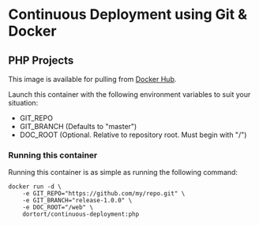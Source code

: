 # Continuous Deployment using Git & Docker

## PHP Projects

This image is available for pulling from [Docker Hub](https://index.docker.io/u/dortort/continuous-deployment).

Launch this container with the following environment variables to suit your situation:

* GIT_REPO
* GIT_BRANCH (Defaults to "master")
* DOC_ROOT (Optional. Relative to repository root. Must begin with "/")

### Running this container

Running this container is as simple as running the following command:

    docker run -d \
        -e GIT_REPO="https://github.com/my/repo.git" \
        -e GIT_BRANCH="release-1.0.0" \
        -e DOC_ROOT="/web" \
        dortort/continuous-deployment:php

